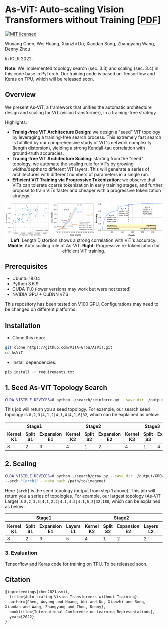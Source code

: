 # As-ViT: Auto-scaling Vision Transformers without Training [[PDF](https://openreview.net/pdf?id=H94a1_Pyr-6)]

<!-- [![Language grade: Python](https://img.shields.io/lgtm/grade/python/g/VITA-Group/TENAS.svg?logo=lgtm&logoWidth=18)](https://lgtm.com/projects/g/VITA-Group/TENAS/context:python) -->
[![MIT licensed](https://img.shields.io/badge/license-MIT-brightgreen.svg)](LICENSE.md)

Wuyang Chen, Wei Huang, Xianzhi Du, Xiaodan Song, Zhangyang Wang, Denny Zhou

In ICLR 2022.


**Note**: We implemented topology search (sec. 3.3) and scaling (sec. 3.4) in this code base in PyTorch. Our training code is based on Tensorflow and Keras on TPU, which will be released soon.



## Overview

We present As-ViT, a framework that unifies the automatic architecture design and scaling for ViT (vision transformer), in a training-free strategy.

Highlights:
* **Trainig-free ViT Architecture Design**: we design a "seed" ViT topology by leveraging a training-free search process. This extremely fast search is fulfilled by our comprehensive study of ViT's network complexity (length distorsion), yielding a strong Kendall-tau correlation with ground-truth accuracies.
* **Trainig-free ViT Architecture Scaling**: starting from the "seed" topology, we automate the scaling rule for ViTs by growing widths/depths to different ViT layers. This will generate a series of architectures with different numbers of parameters in a single run.
* **Efficient ViT Training via Progressive Tokenization**: we observe that ViTs can tolerate coarse tokenization in early training stages,  and further propose to train ViTs faster and cheaper with a progressive tokenization strategy.

<p align="center">
  <img src="images/github_teaser.png" alt="teaser" width="600"/></br>
  <span align="center"><b>Left</b>: Length Distortion shows a strong correlation with ViT's accuracy. <b>Middle</b>: Auto scaling rule of As-ViT. <b>Right</b>: Progressive re-tokenization for efficient ViT training.</span>
</p>

## Prerequisites
- Ubuntu 18.04
- Python 3.6.9
- CUDA 11.0 (lower versions may work but were not tested)
- NVIDIA GPU + CuDNN v7.6

This repository has been tested on V100 GPU. Configurations may need to be changed on different platforms.


## Installation
* Clone this repo:
```bash
git clone https://github.com/VITA-Grou/AsViT.git
cd AsViT
```
* Install dependencies:
```bash
pip install -r requirements.txt
```


## 1. Seed As-ViT Topology Search
```bash
CUDA_VISIBLE_DEVICES=0 python ./search/reinforce.py --save_dir ./output/REINFORCE-imagenet --data_path /path/to/imagenet
```
This job will return you a seed topology. For example, our search seed topology is `8,2,3|4,1,2|4,1,4|4,1,6|32`, which can be explained as below:

<table><thead><tr><th colspan="3">Stage1</th><th colspan="3">Stage2</th><th colspan="3">Stage3</th><th colspan="3">Stage4</th><th rowspan="2">Head</th></tr><tr><th>Kernel K1</th><th>Split S1</th><th>Expansion E1</th><th>Kernel K2</th><th>Split S2</th><th>Expansion E2</th><th>Kernel K3</th><th>Split S3</th><th>Expansion E3</th><th>Kernel K4</th><th>Split S4</th><th>Expansion E4</th></tr></thead><tbody><tr><td>8</td><td>2</td><td>3</td><td>4</td><td>1</td><td>2</td><td>4</td><td>1</td><td>4</td><td>4</td><td>1</td><td>6</td><td>32</td></tr></tbody></table>

## 2. Scaling
```bash
CUDA_VISIBLE_DEVICES=0 python ./search/grow.py --save_dir ./output/GROW-imagenet \
--arch "[arch]" --data_path /path/to/imagenet
```
Here `[arch]` is the seed topology (output from step 1 above).
This job will return you a series of topologies. For example, our largest topology (As-ViT Large) is `8,2,3,5|4,1,2,2|4,1,4,5|4,1,6,2|32,180`, which can be explained as below:

<table><thead><tr><th colspan="4">Stage1</th><th colspan="4">Stage2</th><th colspan="4">Stage3</th><th colspan="4">Stage4</th><th rowspan="2">Head</th><th rowspan="2">Initial Hidden Size</th></tr><tr><th>Kernel K1</th><th>Split S1</th><th>Expansion E1</th><th>Layers L1</th><th>Kernel K2</th><th>Split S2</th><th>Expansion E2</th><th>Layers L2</th><th>Kernel K3</th><th>Split S3</th><th>Expansion E3</th><th>Layers L3</th><th>Kernel K4</th><th>Split S4</th><th>Expansion E4</th><th>Layers L4</th></tr></thead><tbody><tr><td>8</td><td>2</td><td>3</td><td>5</td><td>4</td><td>1</td><td>2</td><td>2</td><td>4</td><td>1</td><td>4</td><td>5</td><td>4</td><td>1</td><td>6</td><td>2</td><td>32</td><td>180</td></tr></tbody></table>


### 3. Evaluation
Tensorflow and Keras code for training on TPU. To be released soon.


## Citation
```
@inproceedings{chen2021asvit,
  title={Auto-scaling Vision Transformers without Training},
  author={Chen, Wuyang and Huang, Wei and Du, Xianzhi and Song, Xiaodan and Wang, Zhangyang and Zhou, Denny},
  booktitle={International Conference on Learning Representations},
  year={2022}
}
```
